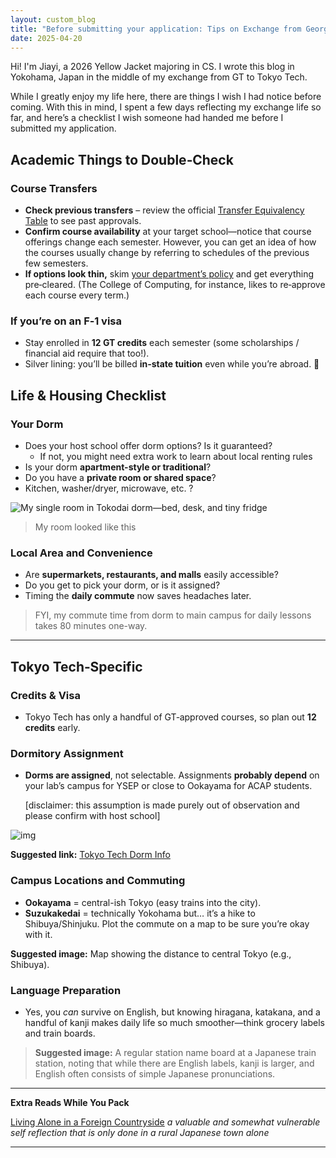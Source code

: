 ```yaml
---
layout: custom_blog
title: "Before submitting your application: Tips on Exchange from Georgia Tech (and Extra Advice for International Students)"
date: 2025-04-20
---
```


Hi! I'm Jiayi, a 2026 Yellow Jacket majoring in CS. I wrote this blog in Yokohama, Japan in the middle of my exchange from GT to Tokyo Tech. 

While I greatly enjoy my life here, there are things I wish I had notice before coming. With this in mind, I spent a few days reflecting my exchange life so far, and here’s a checklist I wish someone had handed me before I submitted my application.

## Academic Things to Double‑Check

### Course Transfers
- **Check previous transfers** – review the official [Transfer Equivalency Table](https://oscar.gatech.edu/pls/bprod/wwsktrna.P_find_location) to see past approvals.
- **Confirm course availability** at your target school—notice that course offerings change each semester. However, you can get an idea of how the courses usually change by referring to schedules of the previous few semesters.
- **If options look thin,** skim [your department’s policy](https://ea.oie.gatech.edu/exchange-credit-transfer-instructions) and get everything pre‑cleared. (The College of Computing, for instance, likes to re‑approve each course every term.)

### If you’re on an F‑1 visa
- Stay enrolled in **12 GT credits** each semester (some scholarships / financial aid require that too!).
- Silver lining: you’ll be billed **in‑state tuition** even while you’re abroad. 🎉



## Life & Housing Checklist

### Your Dorm
- Does your host school offer dorm options? Is it guaranteed? 
  - If not, you might need extra work to learn about local renting rules
- Is your dorm **apartment-style or traditional**?
- Do you have a **private room or shared space**?
- Kitchen, washer/dryer, microwave, etc. ?

![My single room in Tokodai dorm—bed, desk, and tiny fridge](https://students.isct.ac.jp/cms/component/data/5927/3ec5e98dcc4afd4f84be8512f1f9dc80.webp)

> My room looked like this

### Local Area and Convenience
- Are **supermarkets, restaurants, and malls** easily accessible?
- Do you get to pick your dorm, or is it assigned?
- Timing the **daily commute** now saves headaches later. 

> FYI, my commute time from dorm to main campus for daily lessons takes 80 minutes one-way. 

---

## Tokyo Tech‑Specific 

### Credits & Visa

- Tokyo Tech has only a handful of GT‑approved courses, so plan out **12 credits** early.

### Dormitory Assignment
- **Dorms are assigned**, not selectable. Assignments **probably depend** on your lab’s campus for YSEP or close to Ookayama for ACAP students. 

  [disclaimer: this assumption is made purely out of observation and please confirm with host school]

![img](https://students.isct.ac.jp/cms/component/data/5927/00068d2e2b7e7565074d72bfab5fc619.webp)

**Suggested link:** [Tokyo Tech Dorm Info](https://students.isct.ac.jp/en/012/student-life-and-support/dormitories-and-accommodation/dormitories)

### Campus Locations and Commuting
- **Ookayama** = central-ish Tokyo (easy trains into the city).
- **Suzukakedai** = technically Yokohama but… it’s a hike to Shibuya/Shinjuku. Plot the commute on a map to be sure you’re okay with it.

**Suggested image:** Map showing the distance to central Tokyo (e.g., Shibuya).

### Language Preparation
- Yes, you *can* survive on English, but knowing hiragana, katakana, and a handful of kanji makes daily life so much smoother—think grocery labels and train boards.

> **Suggested image:** A regular station name board at a Japanese train station, noting that while there are English labels, kanji is larger, and English often consists of simple Japanese pronunciations.

---

**Extra Reads While You Pack** 

[Living Alone in a Foreign Countryside](#) *a valuable and somewhat vulnerable self reflection that is only done in a rural Japanese town alone*  

---

